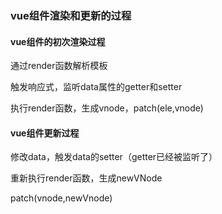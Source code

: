 ### vue组件渲染和更新的过程

#### vue组件的初次渲染过程

通过render函数解析模板

触发响应式，监听data属性的getter和setter

执行render函数，生成vnode，patch(ele,vnode)

#### vue组件更新过程

修改data，触发data的setter（getter已经被监听了）

重新执行render函数，生成newVNode

patch(vnode,newVnode)